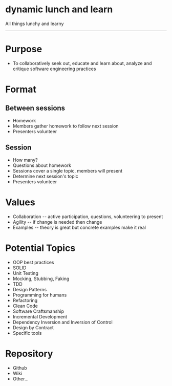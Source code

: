 dynamic lunch and learn
=======================

All things lunchy and learny

----------------------

# Purpose
 - To collaboratively seek out, educate and learn about, analyze and critique software engineering practices

# Format
## Between sessions
 - Homework
 - Members gather homework to follow next session
 - Presenters volunteer

## Session
 - How many?
 - Questions about homework
 - Sessions cover a single topic, members will present
 - Determine next session's topic
 - Presenters volunteer

# Values
 - Collaboration -- active participation, questions, volunteering to present
 - Agility -- if change is needed then change
 - Examples -- theory is great but concrete examples make it real

# Potential Topics
 - OOP best practices
 - SOLID
 - Unit Testing
 - Mocking, Stubbing, Faking
 - TDD
 - Design Patterns
 - Programming for humans
 - Refactoring
 - Clean Code
 - Software Craftsmanship
 - Incremental Development
 - Dependency Inversion and Inversion of Control
 - Design by Contract
 - Specific tools

# Repository
 - Github
 - Wiki
 - Other...
